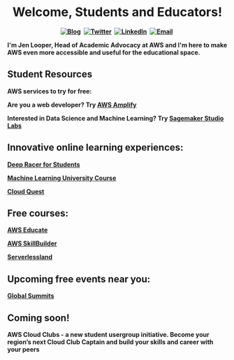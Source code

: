 <p>
  <h1 align="center"><b>Welcome, Students and Educators!</h1>
</p>

<p align="center">
<a href="https://jenlooper.com"><img src="https://img.shields.io/badge/website-000000?style=for-the-badge&logo=About.me&logoColor=white" alt="Blog" /></a>&nbsp;
<a href="https://twitter.com/jenlooper"><img src="https://img.shields.io/badge/Twitter-1DA1F2?style=for-the-badge&logo=twitter&logoColor=white" alt="Twitter" /></a>&nbsp;
<a href="https://www.linkedin.com/in/jen-looper/"><img src="https://img.shields.io/badge/LinkedIn-0077B5?style=for-the-badge&logo=linkedin&logoColor=white" alt="LinkedIn" /></a>&nbsp;
<a href="mailto:jelooper@amazon.com"><img src="https://img.shields.io/badge/Email-30B980?style=for-the-badge&logo=Minutemailer&logoColor=white" alt="Email" /></a>&nbsp;
<br/>

I'm Jen Looper, Head of Academic Advocacy at AWS and I'm here to make AWS even more accessible and useful for the educational space. 

## Student Resources

AWS services to try for free:

Are you a web developer? Try [AWS Amplify](https://aws.amazon.com/amplify/)

Interested in Data Science and Machine Learning? Try [Sagemaker Studio Labs](https://studiolab.sagemaker.aws/)

## Innovative online learning experiences:

[Deep Racer for Students](https://student.deepracer.com/)

[Machine Learning University Course](https://mlu-explain.github.io/)

[Cloud Quest](https://cloudquest.skillbuilder.aws/)

## Free courses:

[AWS Educate](https://www.awseducate.com)

[AWS SkillBuilder](https://explore.skillbuilder.aws)

[Serverlessland](https://serverlessland.com/)

## Upcoming free events near you:

[Global Summits](https://aws.amazon.com/events/summits/)

## Coming soon! 

AWS Cloud Clubs - a new student usergroup initiative. Become your region’s next Cloud Club Captain and build your skills and career with your peers


